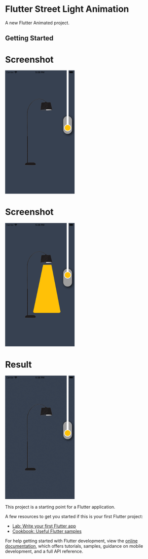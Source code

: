 # Flutter Street Light Animation 


A new Flutter Animated project.


## Getting Started

# Screenshot 

<img src="https://github.com/Mirzaazmath/flutter_streetlight_animation/blob/main/assets/Screenshot.png" height="400">


# Screenshot

<img src="https://github.com/Mirzaazmath/flutter_streetlight_animation/blob/main/assets/Screenshot2.png" height="400">


# Result 

<img src ="https://github.com/Mirzaazmath/flutter_streetlight_animation/blob/main/assets/Result.gif" height="400">

This project is a starting point for a Flutter application.

A few resources to get you started if this is your first Flutter project:

- [Lab: Write your first Flutter app](https://docs.flutter.dev/get-started/codelab)
- [Cookbook: Useful Flutter samples](https://docs.flutter.dev/cookbook)

For help getting started with Flutter development, view the
[online documentation](https://docs.flutter.dev/), which offers tutorials,
samples, guidance on mobile development, and a full API reference.
